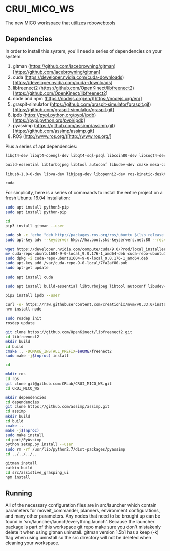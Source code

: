 # CRUI_MICO_WS
The new MICO workspace that utilizes robowebtools

## Dependencies
In order to install this system, you'll need a series of dependencies on your system.
1. gitman (https://github.com/jacebrowning/gitman)[https://github.com/jacebrowning/gitman]
2. cuda (https://developer.nvidia.com/cuda-downloads)[https://developer.nvidia.com/cuda-downloads]
3. libfreenect2 (https://github.com/OpenKinect/libfreenect2)[https://github.com/OpenKinect/libfreenect2]
4. node and npm (https://nodejs.org/en/)[https://nodejs.org/en/]
5. graspit-simulator (https://github.com/graspit-simulator/graspit.git)[https://github.com/graspit-simulator/graspit.git]
6. ipdb (https://pypi.python.org/pypi/ipdb)[https://pypi.python.org/pypi/ipdb]
7. pyassimp (https://github.com/assimp/assimp.git)[https://github.com/assimp/assimp.git]
8. ROS (http://www.ros.org/)[http://www.ros.org/]

Plus a series of apt dependencies:
```bash
libqt4-dev libqt4-opengl-dev libqt4-sql-psql libcoin80-dev libsoqt4-dev libblas-dev liblapack-dev libqhull-dev libeigen3-dev # Graspit

build-essential libturbojpeg libtool autoconf libudev-dev cmake mesa-common-dev freeglut3-dev libxrandr-dev doxygen libxi-dev libjpeg-turbo8-dev pkg-config beignet-dev libglfw3-dev   

libusb-1.0-0-dev libva-dev libjpeg-dev libopenni2-dev ros-kinetic-desktop-full ros-kinetic-moveit ros-kinetic-ar-track-alvar ros-kinetic-manipulation-msgs ros-kinetic-pcl-ros ocl-icd-libopencl1 libqt4-dev libqt4-opengl-dev libqt4-sql-psql libcoin80-dev libsoqt4-dev libblas-dev liblapack-dev libqhull-dev libeigen3-dev ros-kinetic-trac-ik* ros-kinetic-rosbridge-*

cuda
```

For simplicity, here is a series of commands to install the entire project on a fresh Ubuntu 16.04 installation:
```bash
sudo apt install python3-pip
sudo apt install python-pip

cd
pip3 install gitman --user

sudo sh -c 'echo "deb http://packages.ros.org/ros/ubuntu $(lsb_release -sc) main" > /etc/apt/sources.list.d/ros-latest.list'
sudo apt-key adv --keyserver hkp://ha.pool.sks-keyservers.net:80 --recv-key 421C365BD9FF1F717815A3895523BAEEB01FA116

wget https://developer.nvidia.com/compute/cuda/9.0/Prod/local_installers/cuda-repo-ubuntu1604-9-0-local_9.0.176-1_amd64-deb
mv cuda-repo-ubuntu1604-9-0-local_9.0.176-1_amd64-deb cuda-repo-ubuntu1604-9-0-local_9.0.176-1_amd64.deb
sudo dpkg -i cuda-repo-ubuntu1604-9-0-local_9.0.176-1_amd64.deb
sudo apt-key add /var/cuda-repo-9-0-local/7fa2af80.pub
sudo apt-get update

sudo apt install cuda

sudo apt install build-essential libturbojpeg libtool autoconf libudev-dev cmake mesa-common-dev freeglut3-dev libxrandr-dev doxygen libxi-dev libjpeg-turbo8-dev pkg-config beignet-dev libglfw3-dev   libusb-1.0-0-dev libva-dev libjpeg-dev libopenni2-dev ros-kinetic-desktop-full ros-kinetic-moveit ros-kinetic-ar-track-alvar ros-kinetic-manipulation-msgs ros-kinetic-pcl-ros ocl-icd-libopencl1 libqt4-dev libqt4-opengl-dev libqt4-sql-psql libcoin80-dev libsoqt4-dev libblas-dev liblapack-dev libqhull-dev libeigen3-dev ros-kinetic-trac-ik*

pip2 install ipdb --user

curl -o- https://raw.githubusercontent.com/creationix/nvm/v0.33.0/install.sh | bash
nvm install node

sudo rosdep init
rosdep update

git clone https://github.com/OpenKinect/libfreenect2.git
cd libfreenect2
mkdir build
cd build
cmake .. -DCMAKE_INSTALL_PREFIX=$HOME/freenect2
sudo make -j$(nproc) install

cd

mkdir ros
cd ros
git clone git@github.com:CRLab/CRUI_MICO_WS.git
cd CRUI_MICO_WS

mkdir dependencies
cd dependencies
git clone https://github.com/assimp/assimp.git
cd assimp
mkdir build
cd build
cmake ..
make -j$(nproc)
sudo make install
cd port/PyAssimp
python setup.py install --user
sudo rm -rf /usr/lib/python2.7/dist-packages/pyassimp
cd ../../../..

gitman install
catkin build
cd src/assistive_grasping_ui
npm install
```


## Running
All of the necessary configuration files are in src/launcher which contain parameters for moveit_commander, planners, environment configurations, and many other parameters. Any nodes that need to be brought up can be found in 'src/launcher/launch/everything.launch'. Because the launcher package is part of this workspace git repo make sure you don't mistakenly delete it when using gitman uninstall. gitman version 1.5b1 has a keep (-k) flag when using uninstall so the src directory will not be deleted when cleaning your workspace. 

